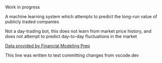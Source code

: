 Work in progress

A machine learning system which attempts to predict the long-run value of publicly traded companies

Not a day-trading bot, this does not learn from market price history, and does not attempt to predict day-to-day fluctuations in the market

[Data provided by Financial Modeling Prep](https://financialmodelingprep.com/developer/docs/)

This line was written to test committing changes from vscode.dev
